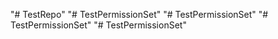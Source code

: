 "# TestRepo" 
"# TestPermissionSet" 
"# TestPermissionSet" 
"# TestPermissionSet" 
"# TestPermissionSet" 

